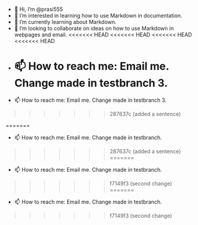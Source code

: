 - 👋 Hi, I’m @prasi555
- 👀 I’m interested in learning how to use Markdown in documentation.
- 🌱 I’m currently learning about Markdown.
- 💞️ I’m looking to collaborate on ideas on how to use Markdown in webpages and email.
<<<<<<< HEAD
<<<<<<< HEAD
<<<<<<< HEAD
  <<<<<<< HEAD
- 📫 How to reach me: Email me. Change made in testbranch 3.
  ==========================================================
- 📫 How to reach me: Email me. Change made in testbranch 3.

>>>>>>> 287637c (added a sentence)
>>>>>>>
>>>>>>
>>>>>
>>>>
>>>
>>
=======
- 📫 How to reach me: Email me. Change made in testbranch.
>>>>>>> 287637c (added a sentence)
=======
- 📫 How to reach me: Email me. Change made in testbranch.
>>>>>>> f7149f3 (second change)
=======
- 📫 How to reach me: Email me. Change made in testbranch.
>>>>>>> f7149f3 (second change)

<!---
prasi555/prasi555 is a ✨ special ✨ repository because its `README.md` (this file) appears on your GitHub profile.
You can click the Preview link to take a look at your changes.
--->
